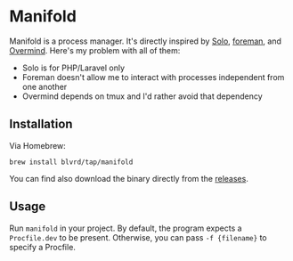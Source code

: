 # Manifold

Manifold is a process manager. It's directly inspired by [Solo](https://github.com/aarondfrancis/solo), [foreman](https://github.com/ddollar/foreman?tab=readme-ov-file), and [Overmind](https://github.com/DarthSim/overmind). Here's my problem with all of them:

- Solo is for PHP/Laravel only
- Foreman doesn't allow me to interact with processes independent from one another
- Overmind depends on tmux and I'd rather avoid that dependency

## Installation

Via Homebrew:

```
brew install blvrd/tap/manifold
```

You can find also download the binary directly from the [releases](https://github.com/blvrd/manifold/releases).


## Usage

Run `manifold` in your project. By default, the program expects a `Procfile.dev` to be present. Otherwise, you can pass `-f {filename}` to specify a Procfile.
